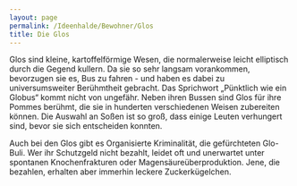 ```yaml
---
layout: page
permalink: /Ideenhalde/Bewohner/Glos
title: Die Glos
---
```




Glos sind kleine, kartoffelförmige Wesen, die normalerweise leicht elliptisch durch die Gegend kullern. Da sie so sehr langsam vorankommen, bevorzugen sie es, Bus zu fahren - und haben es dabei zu universumsweiter Berühmtheit gebracht. Das Sprichwort „Pünktlich wie ein Globus“ kommt nicht von ungefähr. Neben ihren Bussen sind Glos für ihre Pommes berühmt, die sie in hunderten verschiedenen Weisen zubereiten können. Die Auswahl an Soßen ist so groß, dass einige Leuten verhungert sind, bevor sie sich entscheiden konnten.

Auch bei den Glos gibt es Organisierte Kriminalität, die gefürchteten Glo-Buli. Wer ihr Schutzgeld nicht bezahlt, leidet oft und unerwartet unter spontanen Knochenfrakturen oder Magensäureüberproduktion. Jene, die bezahlen, erhalten aber immerhin leckere Zuckerkügelchen.

